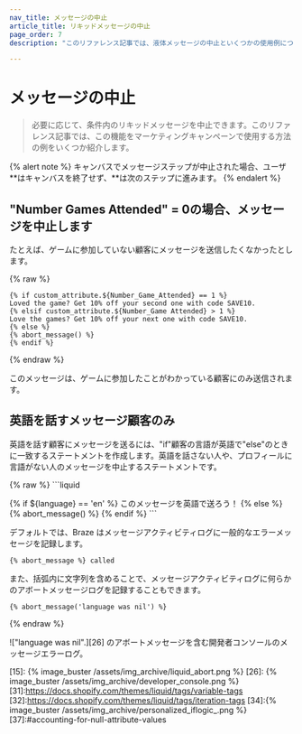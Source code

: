 ```yaml
---
nav_title: メッセージの中止
article_title: リキッドメッセージの中止
page_order: 7
description: "このリファレンス記事では、液体メッセージの中止といくつかの使用例について説明します。"

---
```


# メッセージの中止

> 必要に応じて、条件内のリキッドメッセージを中止できます。このリファレンス記事では、この機能をマーケティングキャンペーンで使用する方法の例をいくつか紹介します。

{% alert note %}
キャンバスでメッセージステップが中止された場合、ユーザ**はキャンバスを終了せず、**は次のステップに進みます。
{% endalert %}

## "Number Games Attended" = 0の場合、メッセージを中止します

たとえば、ゲームに参加していない顧客にメッセージを送信したくなかったとします。

{% raw %}
```liquid
{% if custom_attribute.${Number_Game_Attended} == 1 %}
Loved the game? Get 10% off your second one with code SAVE10.
{% elsif custom_attribute.${Number_Game Attended} > 1 %}
Love the games? Get 10% off your next one with code SAVE10.
{% else %}
{% abort_message() %}
{% endif %}
```
{% endraw %}

このメッセージは、ゲームに参加したことがわかっている顧客にのみ送信されます。

## 英語を話すメッセージ顧客のみ

英語を話す顧客にメッセージを送るには、"if"顧客の言語が英語で"else"のときに一致するステートメントを作成します。英語を話さない人や、プロフィールに言語がない人のメッセージを中止するステートメントです。

{% raw %}
\`\`\`liquid

{% if ${language} == 'en' %}
このメッセージを英語で送ろう！
{% else %}
{% abort_message() %}
{% endif %}
\`\`\`

デフォルトでは、Braze はメッセージアクティビティログに一般的なエラーメッセージを記録します。

```text
{% abort_message %} called
```

また、括弧内に文字列を含めることで、メッセージアクティビティログに何らかのアボートメッセージログを記録することもできます。

```liquid
{% abort_message('language was nil') %}
```
{% endraw %}

!["language was nil".][26] のアボートメッセージを含む開発者コンソールのメッセージエラーログ。

[15]: {% image_buster /assets/img_archive/liquid_abort.png %}
[26]: {% image_buster /assets/img_archive/developer_console.png %}
[31]:https://docs.shopify.com/themes/liquid/tags/variable-tags
[32]:https://docs.shopify.com/themes/liquid/tags/iteration-tags
[34]:{% image_buster /assets/img_archive/personalized_iflogic_.png %}
[37]:#accounting-for-null-attribute-values
